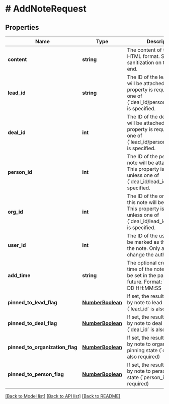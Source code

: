 # # AddNoteRequest

## Properties

Name | Type | Description | Notes
------------ | ------------- | ------------- | -------------
**content** | **string** | The content of the note in HTML format. Subject to sanitization on the back-end. |
**lead_id** | **string** | The ID of the lead the note will be attached to. This property is required unless one of (&#x60;deal_id/person_id/org_id&#x60;) is specified. | [optional]
**deal_id** | **int** | The ID of the deal the note will be attached to. This property is required unless one of (&#x60;lead_id/person_id/org_id&#x60;) is specified. | [optional]
**person_id** | **int** | The ID of the person this note will be attached to. This property is required unless one of (&#x60;deal_id/lead_id/org_id&#x60;) is specified. | [optional]
**org_id** | **int** | The ID of the organization this note will be attached to. This property is required unless one of (&#x60;deal_id/lead_id/person_id&#x60;) is specified. | [optional]
**user_id** | **int** | The ID of the user who will be marked as the author of the note. Only an admin can change the author. | [optional]
**add_time** | **string** | The optional creation date &amp; time of the note in UTC. Can be set in the past or in the future. Format: YYYY-MM-DD HH:MM:SS | [optional]
**pinned_to_lead_flag** | [**NumberBoolean**](NumberBoolean.md) | If set, the results are filtered by note to lead pinning state (&#x60;lead_id&#x60; is also required) | [optional]
**pinned_to_deal_flag** | [**NumberBoolean**](NumberBoolean.md) | If set, the results are filtered by note to deal pinning state (&#x60;deal_id&#x60; is also required) | [optional]
**pinned_to_organization_flag** | [**NumberBoolean**](NumberBoolean.md) | If set, the results are filtered by note to organization pinning state (&#x60;org_id&#x60; is also required) | [optional]
**pinned_to_person_flag** | [**NumberBoolean**](NumberBoolean.md) | If set, the results are filtered by note to person pinning state (&#x60;person_id&#x60; is also required) | [optional]

[[Back to Model list]](../README.md#documentation-for-models) [[Back to API list]](../README.md#documentation-for-api-endpoints) [[Back to README]](../README.md)
